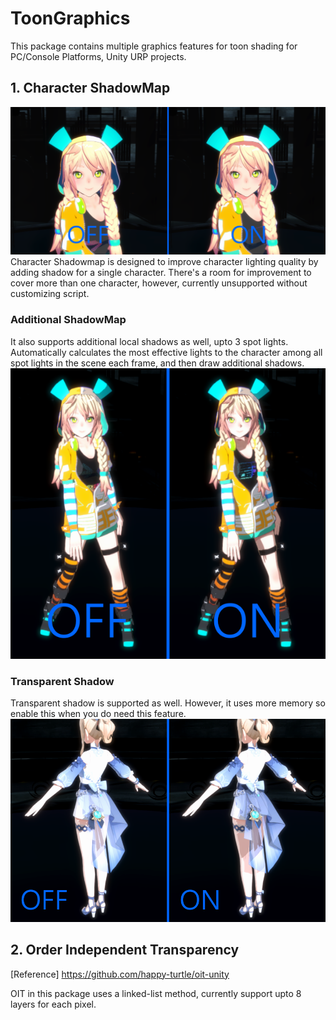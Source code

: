 # ToonGraphics

This package contains multiple graphics features for toon shading for PC/Console Platforms, Unity URP projects.


## 1. Character ShadowMap
![CharacterShadow](./Documentation~/Images/CharShadow.png)
Character Shadowmap is designed to improve character lighting quality by adding shadow for a single character. There's a room for improvement to cover more than one character, however, currently unsupported without customizing script.

### Additional ShadowMap
It also supports additional local shadows as well, upto 3 spot lights.
Automatically calculates the most effective lights to the character among all spot lights in the scene each frame, and then draw additional shadows.
![AdditionalShadow](./Documentation~/Images/CharShadow_Additional.png)


### Transparent Shadow
Transparent shadow is supported as well. However, it uses more memory so enable this when you do need this feature.
![TransparentShadow](./Documentation~/Images/TransparentShadow.png)


## 2. Order Independent Transparency
[Reference] https://github.com/happy-turtle/oit-unity

OIT in this package uses a linked-list method, currently support upto 8 layers for each pixel.

